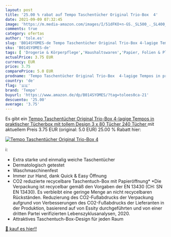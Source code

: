 ```yaml
---
layout: post
title: '25.00 % rabat auf Tempo Taschentücher Original Trio-Box  4'
date: 2021-09-09 07:32:45
image: 'https://m.media-amazon.com/images/I/51dFKO+n-GS._SL500_._SL400_.jpg'
comments: true
category: ofertas
author: 'tole.es'
slug: 'B014SYOMES-de Tempo Taschentücher Original Trio-Box 4-lagige Tempos in...'
sku: 'B014SYOMES-de'
tags: [ 'Drogerie & Körperpflege','Haushaltswaren','Papier, Folien & Plastik','Papiertücher','tempo', ]
actualPrice: 3.75 EUR
currency: EUR
price: 3.75
comparePrice: 5.0 EUR
prodname: 'Tempo Taschentücher Original Trio-Box  4-lagige Tempos in praktischer Tücherbox mit tollem Design  3 x 80 Tücher  240 Tücher '
country: 'de'
flag: '🇩🇪'
brand: 'Tempo'
buyurl: 'https://www.amazon.de/dp/B014SYOMES/?tag=tolees0ca-21'
descuento: '25.00'
average: '3.75'
---
```


Es gibt ein [Tempo Taschentücher Original Trio-Box  4-lagige Tempos in praktischer Tücherbox mit tollem Design  3 x 80 Tücher  240 Tücher ](https://www.amazon.de/dp/B014SYOMES/?tag=tolees0ca-21) mit aktuellem Preis 3.75 EUR (original: 5.0 EUR) 25.00 % Rabatt hier:

[![Tempo Taschentücher Original Trio-Box  4](https://m.media-amazon.com/images/I/51dFKO+n-GS._SL500_._SL400_.jpg)](https://www.amazon.de/dp/B014SYOMES/?tag=tolees0ca-21)

ℹ️:

- Extra starke und einmalig weiche Taschentücher
- Dermatologisch getestet
- Waschmaschinenfest
- Immer zur Hand, dank Quick & Easy Öffnung
- CO2 reduzierte recycelbare Taschentuch-Box mit Papieröffnung* *Die Verpackung ist recycelbar gemäß den Vorgaben der EN 13430 (CH: SN EN 13430). Es verbleibt eine geringe Menge an nicht recycelbaren Rückständen. Reduzierung des CO2-Fußabdrucks der Verpackung aufgrund von Verbesserungen des CO2-Fußabdrucks der Lieferanten in der Produktion, basierend auf von Essity durchgeführten und von einer dritten Partei verifizierten Lebenszyklusanalysen, 2020.
- Attraktives Taschentuch-Box-Design für jeden Raum

[🛒 kauf es hier!!](https://www.amazon.de/dp/B014SYOMES/?tag=tolees0ca-21)

